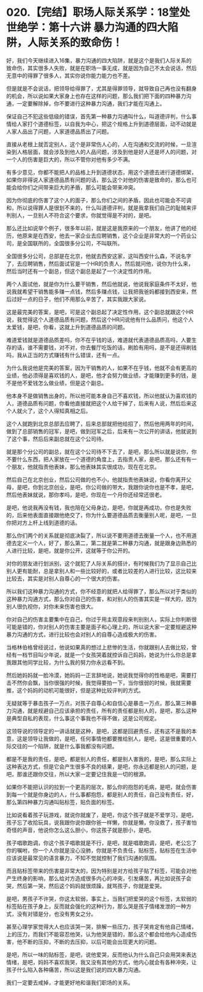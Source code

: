 # 020.【完结】职场人际关系学：18堂处世绝学：第十六讲  暴力沟通的四大陷阱，人际关系的致命伤！

好，我们今天继续进入16集，暴力沟通的四大陷阱，就是这个是我们人际关系的致命伤，其实很多人失败，就是在职场一事无成，就是因为自己不太会说话，然后无意中的得罪了很多人，其实你说你能力能力也不差。

但是就是不会说话，把领导给得罪了，尤其是得罪领导，就导致自己再也没有翻身的机会，所以说如果大家身上也存在这样的问题，那么我们把下面的四种暴力沟通，一定要解除掉，你不要进行这种暴力沟通，我们才能在沟通上。

保证自己不犯这些低级的错误，首先第一种暴力沟通叫什么，叫道德评判，什么事情给人家打个道德标签，以自我为中心，把这个规格上升到道德层面，动不动就是人家人品出了问题，人家道德品质出了问题。

直接从老根上就否定别人，这个是非常伤人心的，人在沟通和交流的时候，一旦渲染到人格层面，就会涉及到他人的人品问题，涉及到他是好人还是坏人的问题，对一个人的伤害是巨大的，所以不管你对他有多少不满。

有多少意见，你都不能把人的品格上升到道德状态，用这个道德去进行道德绑架，如果你非得说人家道德品质有问题的话，那么这个对他的伤害是致命的，那么也可能会给你们之间带来巨大的矛盾，那么可能会带来冲突。

因为你彻底的伤害了这个人的面子，那么你们之间的矛盾，因此也可能会不可调和，所以说得罪人是很划不来的，什么叫道德评判，就是我拿我们自己的耻贼来评判别人，一旦别人不符合这个要求，你就觉得是不对的，是吧。

那么还比如说举个例子，很多年以前，就是这是我原来的一个朋友，他讲了他的经历，他原来是在西安，他去一家企业去应聘销售，这个企业是非常大的一个药业公司，是全国联所的，全国很多分公司，不叫联所。

全国很多分公司，总部是在北京，他就去西安这家，这叫西安什么森，不说名字了，去应聘销售，然后面试官是一个HR的负责人，然后就问他，说你为什么来，然后当时还有一个副总，但这个副总是起了一个决定性的作用。

两个人面试他，就是你为什么要干销售，然后他就说，他说我家庭条件不太好，他说我就希望干销售能多赚一点钱，然后多赚点钱，让我把我爸妈都接到西安来，然后过好一点的日子，他们不用那么辛苦了，其实我跟大家说。

这是最完美的答案，是吧，可是这个副总起了决定性作用，这个副总就跟这个HR说，我觉得这个人道德品质有问题，然后这个HR问说他有什么品质问，他这个人太爱钱，是吧，你看，这就上升到道德品质的问题。

难道爱钱就是道德品质差吗，你不在乎钱的话，难道就代表道德品质高吗，人要生存的话，谁不需要钱，对不对，你去餐厅吃饭的话，刷脸有用吗，是不是还得刷钱吗，我从正当的方式赚钱有什么错误，还有一点。

为什么我说他是完美的答案，因为干销售的人，如果不在乎钱，他就不会有更高的业绩，他必须得是喜欢钱的人，是吧，他才会努力做业绩，才能赚到更多的钱，是不是他不爱钱怎么做业绩，但是这个副总。

他本身不是做销售出身的，所以他可能本身自己不喜欢钱，所以他就认为喜欢钱的人，道德品质有问题，你看他直接就把这个人给干掉了，后来有人说，然后后来这个人就火了，这个人得知真相之后。

这个人就跑到北京总部去应聘了，后来总部就把他给招了，然后他用两年的时间，做到了总部销售的冠军，是吧，做到冠军之后，后来有一次公开的讲话，他就说到了这个事，然后后来副总就在这个公司待。

就是那个分公司的副总，就在这个公司待不下去了，是吧，那么所以就是说你，你不要什么东西，把人家放在一个道德的角度上，去指责人家，是吧，那么还有有一个朋友，他就指责他表妹，那么他表妹其实很成功，现在在北京。

然后自己在北京创业，然后公司做的也不小，他就指责他表妹说，你看你离开父母，是吧，你到北京创业，是吧，你公司做的带大，我跟你说你也是不孝，是吧，然后他表妹就说，那你孝吗，是吧，你现在一个月你还经常还很老。

是吧，他说我再没有钱，我也陪在父母身边，是吧，你就是再成功，你也是失败的，后来他表面直接跟他绝交了，你为什么要道德品质去衡量别人呢，是吧，一旦你把对方上杆上线到道德的话。

那么你们两个的关系就是彻底决裂了，所以说不要用道德去衡量一个人，也不用道德去定义一个人，好了，那么第二，第二就是第二种暴力沟通，就是跟身边熟悉的人进行比较，是吧，就是你公开，这就等于你公开的。

对你的朋友进行划派别，这个就犯了人际关系的搭计，有时候我们为了显示自己比别人更有能耐，总是拿别人和一些比较好的，或者比较差的人进行比较，这比较来比较去，其实是对别人自尊心的一个很大的伤害。

所以我们这种暴力沟通的方式，你不经意的就把人给得罪了，那么所以对于类似的这种暴力沟通方式，那么你对自己的伤害，和对别人的伤害其实是一样大的，因为别人很仇视你，对你未来伤害也很大。

你对自己的伤害主要集中在自己，你过于用主观意段来判别别人，实际上你判断很可能是错的，你对别人的伤害主要是面子和心理上的，所以说大家一定要规避这种暴力沟通的方式，进行比较也会对别人的自尊心造成极大的伤害。

当格林伯格曾经说过，他说如果真的想过上悲惨的生活，你就跟别人去做比较，曾经有一档节目叫少年说，就是一个女孩哭着就控诉自己妈妈，她说为什么你总是拿我跟其他同学比较，为什么我的努力你永远看不到。

然后她妈妈就一脸冷漠，她妈妈一正言辞地说，她说我觉得你的性格是吧，需要打击不然你会飘，当你很强的时候，我觉得要拍一下，当你很弱的时候，我就需要推，这个妈妈的动机可能很好，但是这种比较评判的方式。

无疑就等于暴击孩子一万点，对孩子自尊心和自信心是暴击一万点，那么第三种暴力沟通，就是规避自己应该承担的责任，所有的责任都是别人的，是吧，那么这种是典型自私的表现，什么事这个事我也不得不做，这是公司规定。

这领导说的领导定的一讲话就是这种，是吧，这都是回避责任，还有这不是我的本意，这是领导让我做的，是吧，任何事情他都要推给别人，是吧，这是很重要的人际交往的一个陷阱，就是什么事我都没有问题。

都是不是我的责任，是吧，都是别人的责任，都是别人害我的，是吧，那么实际上这种表达方式，但是它会产生很多不良的结果，是吧，你永远都是别人的问题，是吧，那谁还跟你交往，所以大家一定要记住我是一切的根源。

如果你不能把认识的拉到一个更高的层次，那么你的抱怨的毛病，是吧，就会伤害到每一个就是你身边的人，什么事都抱怨，都是别人的责任，自己没有责任，好，那么第四种暴力沟通叫贴标签，贴负面的标签。

比如说看着孩子玩游戏，就说你就废了，是吧，你这个孩子就是不爱学习，是吧，孩子忘了收拾玩具，说我跟你说你跟你爸一样懒，你就是懒，你没救了，孩子害怕奇怪的声音，他说你怎么这么胆小，你这孩子就是胆小，是吧。

孩子唱歌跑调，你这个孩子唱歌就是不行，是吧，就是唱歌跑调，是吧，老公忘了你的嘱咐，你一个人你就是没心没肺，你就是不负责任，贴标签，贴标签在生活中应该说是最常见的语言暴力，不知不觉就控制了我们沟通的氛围。

而且贴标签带来的伤害是非常大的，因为特别是对方给孩子贴了标签，可能会对他产生终身的影响，那么给对方造成很多内心的冲突，引发痛苦，再比如说孩子会哭，然后第一哭，然后这个妈妈就很烦躁，就骂孩子，你就是爱哭。

是吧，男孩子不许哭，你这太软弱，事实上，当我们把爱哭的这个标签，太软弱的标签贴在孩子身上，反而就会强化的这种行为，那么哭是孩子情绪发泄的一种方式，没有对错是分，也没有男女之分。

甚至心理学家觉得大人也应该哭一哭，排解一些压力，孩子哭肯定有他自己情绪，上的压力，而我们不能容忍他哭，认为他哭是错的，那么这个都会给他内心造成伤害，他不断的压抑，不断的去压抑，以后可能会出现更大的问题。

是吧，所以一味的贴标签，是吧，说他爱哭，反而他认为什么自己只会用哭来表达情绪，是吧，妈妈不喜欢我哭，我又没有其他的方式，他内心就会有各种冲突，让孩子什么陷入各种痛苦，所以这是我们说的四大暴力沟通。

我们一定要去戒掉，才能更好地和谐我们职场的关系。